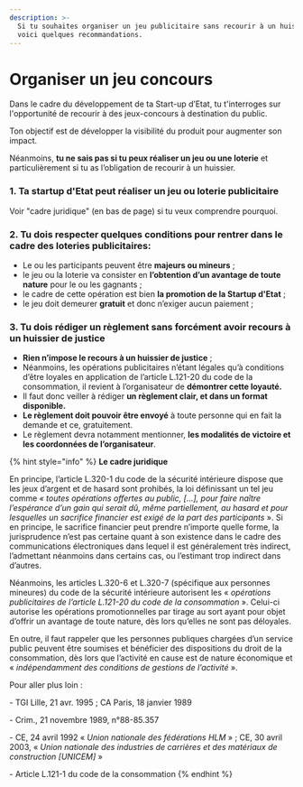 ```yaml
---
description: >-
  Si tu souhaites organiser un jeu publicitaire sans recourir à un huissier,
  voici quelques recommandations.
---
```


# Organiser un jeu concours

Dans le cadre du développement de ta Start-up d’Etat, tu t'interroges sur l'opportunité de recourir à des jeux-concours à destination du public.

Ton objectif est de développer la visibilité du produit pour augmenter son impact.

Néanmoins, **tu ne sais pas si tu peux réaliser un jeu ou une loterie** et particulièrement si tu as l’obligation de recourir à un huissier.

### **1. Ta startup d'Etat peut réaliser un jeu ou loterie publicitaire**

Voir "cadre juridique" (en bas de page) si tu veux comprendre pourquoi.

### 2. Tu dois respecter quelques conditions pour rentrer dans le cadre des loteries publicitaires:

* Le ou les participants peuvent être **majeurs ou mineurs** ;
* le jeu ou la loterie va consister en **l’obtention d’un avantage de toute nature** pour le ou les gagnants ;
* le cadre de cette opération est bien **la promotion de la Startup d'Etat** ;
* le jeu doit demeurer **gratuit** et donc n’exiger aucun paiement ;

### **3. Tu dois rédiger un règlement sans forcément avoir recours à un huissier de justice**

* **Rien n’impose le recours à un huissier de justice** ;
* Néanmoins, les opérations publicitaires n’étant légales qu’à conditions d’être loyales en application de l’article L.121-20 du code de la consommation, il revient à l’organisateur de **démontrer cette loyauté.**
* Il faut donc veiller à rédiger **un règlement clair, et dans un format disponible.**
* **Le règlement doit pouvoir être envoyé** à toute personne qui en fait la demande et ce, gratuitement.
* Le règlement devra notamment mentionner, **les modalités de victoire et les coordonnées de l’organisateur**.

{% hint style="info" %}
**Le cadre juridique**

En principe, l’article L.320-1 du code de la sécurité intérieure dispose que les jeux d’argent et de hasard sont prohibés, la loi définissant un tel jeu comme _« toutes opérations offertes au public, \[...], pour faire naître l’espérance d’un gain qui serait dû, même partiellement, au hasard et pour lesquelles un sacrifice financier est exigé de la part des participants_ ». Si en principe, le sacrifice financier peut prendre n’importe quelle forme, la jurisprudence n’est pas certaine quant à son existence dans le cadre des communications électroniques dans lequel il est généralement très indirect, l’admettant néanmoins dans certains cas, ou l’estimant trop indirect dans d’autres.

Néanmoins, les articles L.320-6 et L.320-7 (spécifique aux personnes mineures) du code de la sécurité intérieure autorisent les « _opérations publicitaires de l’article L.121-20 du code de la consommation_ ». Celui-ci autorise les opérations promotionnelles par tirage au sort ayant pour objet d’offrir un avantage de toute nature, dès lors qu’elles ne sont pas déloyales.

En outre, il faut rappeler que les personnes publiques chargées d’un service public peuvent être soumises et bénéficier des dispositions du droit de la consommation, dès lors que l’activité en cause est de nature économique et « _indépendamment des conditions de gestions de l’activité_ ».

Pour aller plus loin :

\- TGI Lille, 21 avr. 1995 ; CA Paris, 18 janvier 1989

\- Crim., 21 novembre 1989, n°88-85.357

\- CE, 24 avril 1992 « _Union nationale des fédérations HLM_ » ; CE, 30 avril 2003, « _Union nationale des industries de carrières et des matériaux de construction \[UNICEM]_ »

\- Article L.121-1 du code de la consommation
{% endhint %}
